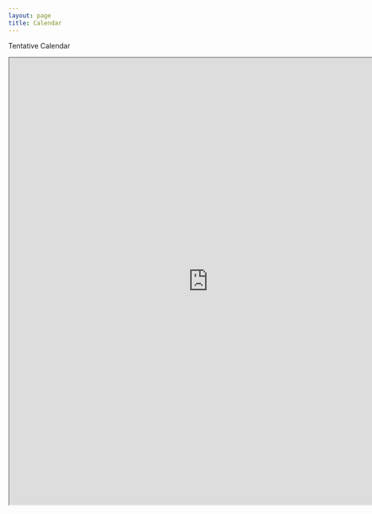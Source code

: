 ```yaml
---
layout: page
title: Calendar
---
```


Tentative Calendar

<iframe src="https://docs.google.com/spreadsheets/d/e/2PACX-1vTzD1JW1I0jfhOEQ-wIJqiiq-36mUpISC5ZbcnqPmsu3Fx0Y264eVte_pSm9hk-qTz3L3hjhNp7Mdjb/pubhtml?gid=0&amp;single=true&amp;widget=true&amp;headers=false" width="800" height="900"></iframe>
